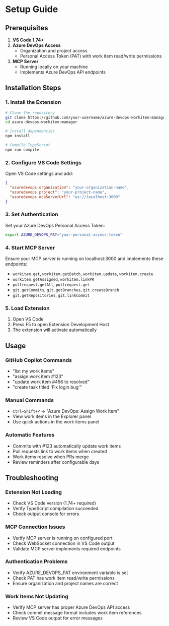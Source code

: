 # Setup Guide

## Prerequisites

1. **VS Code 1.74+**
2. **Azure DevOps Access**
   - Organization and project access
   - Personal Access Token (PAT) with work item read/write permissions
3. **MCP Server**
   - Running locally on your machine
   - Implements Azure DevOps API endpoints

## Installation Steps

### 1. Install the Extension

```bash
# Clone the repository
git clone https://github.com/your-username/azure-devops-workitem-manager.git
cd azure-devops-workitem-manager

# Install dependencies
npm install

# Compile TypeScript
npm run compile
```

### 2. Configure VS Code Settings

Open VS Code settings and add:

```json
{
  "azuredevops.organization": "your-organization-name",
  "azuredevops.project": "your-project-name",
  "azuredevops.mcpServerUrl": "ws://localhost:3000"
}
```

### 3. Set Authentication

Set your Azure DevOps Personal Access Token:

```bash
export AZURE_DEVOPS_PAT="your-personal-access-token"
```

### 4. Start MCP Server

Ensure your MCP server is running on localhost:3000 and implements these endpoints:

- `workitem.get`, `workitem.getBatch`, `workitem.update`, `workitem.create`
- `workitem.getAssigned`, `workitem.linkPR`
- `pullrequest.getAll`, `pullrequest.get`
- `git.getCommits`, `git.getBranches`, `git.createBranch`
- `git.getRepositories`, `git.linkCommit`

### 5. Load Extension

1. Open VS Code
2. Press F5 to open Extension Development Host
3. The extension will activate automatically

## Usage

### GitHub Copilot Commands

- "list my work items"
- "assign work item #123"
- "update work item #456 to resolved"
- "create task titled 'Fix login bug'"

### Manual Commands

- `Ctrl+Shift+P` → "Azure DevOps: Assign Work Item"
- View work items in the Explorer panel
- Use quick actions in the work items panel

### Automatic Features

- Commits with #123 automatically update work items
- Pull requests link to work items when created
- Work items resolve when PRs merge
- Review reminders after configurable days

## Troubleshooting

### Extension Not Loading
- Check VS Code version (1.74+ required)
- Verify TypeScript compilation succeeded
- Check output console for errors

### MCP Connection Issues
- Verify MCP server is running on configured port
- Check WebSocket connection in VS Code output
- Validate MCP server implements required endpoints

### Authentication Problems
- Verify AZURE_DEVOPS_PAT environment variable is set
- Check PAT has work item read/write permissions
- Ensure organization and project names are correct

### Work Items Not Updating
- Verify MCP server has proper Azure DevOps API access
- Check commit message format includes work item references
- Review VS Code output for error messages